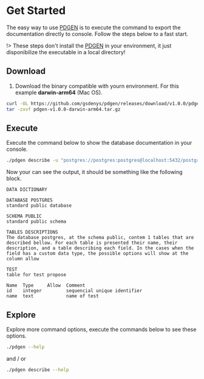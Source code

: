 # Get Started

The easy way to use [PDGEN](https://gsdenys.github.io/pdgen) is to execute the command to export the documentation directly to console. Follow the steps below to a fast start.

!> These steps don't install the [PDGEN](https://gsdenys.github.io/pdgen) in your environment, it just disponibilize the executable in a local directory!

## Download

1. Download the binary compatible with yourn environment. For this example  __darwin-arm64__ (Mac OS).

```bash
curl -OL https://github.com/gsdenys/pdgen/releases/download/v1.0.0/pdgen-v1.0.0-darwin-arm64.tar.gz
tar -zxvf pdgen-v1.0.0-darwin-arm64.tar.gz
```

## Execute

Execute the command below to show the database documentation in your console.

```bash
./pdgen describe -u "postgres://postgres:postgres@localhost:5432/postgres?sslmode=disable"
```

Now your can see the output, it should be something like the following block.

```
DATA DICTIONARY

DATABASE POSTGRES
standard public database

SCHEMA PUBLIC
standard public schema

TABLES DESCRIPTIONS
The database postgres, at the schema public, contem 1 tables that are described bellow. For each table is presented their name, their description, and a table describing each field. In the cases when the field has a custom data type, the possible options will show at the column allow

TEST
table for test propose

Name  Type     Allow  Comment                       
id    integer         sequencial unique identifier  
name  text            name of test                  
```

## Explore

Explore more command options, execute the commands below to see these options.

```bash
./pdgen --help
```

and / or

```bash
./pdgen describe --help
```